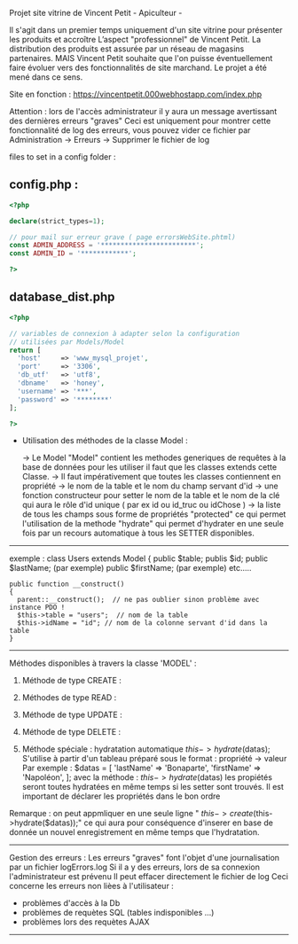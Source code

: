 Projet site vitrine de Vincent Petit - Apiculteur -

Il s'agit dans un premier temps uniquement d'un site vitrine pour présenter les produits et accroître 
L’aspect "professionnel" de Vincent Petit.
La distribution des produits est assurée par un réseau de magasins partenaires.
 MAIS Vincent Petit souhaite que l'on  puisse éventuellement faire évoluer vers des fonctionnalités de site marchand.
Le projet a été mené dans ce sens. 

Site en fonction : https://vincentpetit.000webhostapp.com/index.php

Attention : lors de l'accès administrateur il y aura un message avertissant des dernières erreurs "graves"
Ceci est uniquement pour montrer cette fonctionnalité de log des erreurs, vous pouvez vider ce fichier par 
Administration -> Erreurs -> Supprimer le fichier de log 


files to set in a config folder :

config.php :
---
```php
<?php

declare(strict_types=1);

// pour mail sur erreur grave ( page errorsWebSite.phtml)
const ADMIN_ADDRESS = '************************';
const ADMIN_ID = '************';

?>
```


database_dist.php 
---
```php
<?php

// variables de connexion à adapter selon la configuration 
// utilisées par Models/Model 
return [
  'host'     => 'www_mysql_projet',
  'port'     => '3306',
  'db_utf'   => 'utf8',
  'dbname'   => 'honey',
  'username' => '***',
  'password' => '********'
];

?>
````



- Utilisation des méthodes de la classe Model :

  -> Le Model "Model" contient les methodes generiques de requêtes à la base de données
  pour les utiliser il faut que les classes extends cette Classe.
  -> Il faut impérativement que toutes les classes contiennent en propriété
  -> le nom de la table et le nom du champ servant d'id
  -> une fonction constructeur pour setter le nom de la table et le nom de la clé qui aura le rôle d'id unique ( par ex id ou id_truc ou idChose )
  -> la liste de tous les champs sous forme de propriétés "protected" ce qui permet l'utilisation de la methode "hydrate" qui permet d'hydrater en une seule fois par un recours automatique à tous les SETTER disponibles.

---

exemple :
class Users extends Model
{
public $table;
publis $id;
public $lastName; (par exemple)
public $firstName; (par exemple)
etc.....

    public function __construct()
    {
      parent::__construct();  // ne pas oublier sinon problème avec instance PDO !
      $this->table = "users";  // nom de la table
      $this->idName = "id"; // nom de la colonne servant d'id dans la table
    }

---

Méthodes disponibles à travers la classe 'MODEL' :

1. Méthode de type CREATE :
 
2. Méthodes de type READ : 

3. Méthode de type UPDATE :
  
4. Méthode de type DELETE :
  

5. Méthode spéciale : hydratation automatique
   $this->hydrate($datas);
   S'utilise à partir d'un tableau préparé sous le format : propriété -> valeur
   Par exemple :
   $datas = [
            'lastName' => 'Bonaparte',
            'firstName' => 'Napoléon',
        ];
  avec la méthode :  $this->hydrate($datas) les propiétés seront toutes hydratées en même temps si les setter sont trouvés.
   Il est important de déclarer les propriétés dans le bon ordre

Remarque : on peut appmliquer en une seule ligne " $this->create($this->hydrate($datas));" ce qui aura pour conséquence d'inserer en base de donnée un nouvel enregistrement en même temps que l'hydratation.

---

Gestion des erreurs : Les erreurs "graves" font l'objet d'une journalisation par un fichier logErrors.log
Si il a y des erreurs, lors de sa connexion l'administrateur est prévenu
Il peut effacer directement le fichier de log
Ceci concerne les erreurs non lièes à l'utilisateur : 
- problèmes d'accès à la Db
- problèmes de requètes SQL (tables indisponibles ...)
- problèmes lors des requètes AJAX

---


